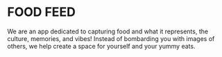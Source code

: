 # FOOD FEED
We are an app dedicated to capturing food and what it represents, the culture, memories, and vibes! Instead of bombarding you with images of others, we help create a space for yourself and your yummy eats.
